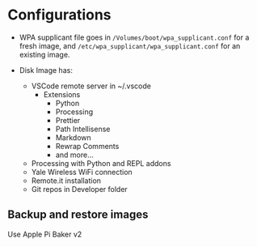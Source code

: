 # Configurations

- WPA supplicant file goes in `/Volumes/boot/wpa_supplicant.conf` for a fresh image, and `/etc/wpa_supplicant/wpa_supplicant.conf` for an existing image.

- Disk Image has:
  - VSCode remote server in ~/.vscode
    - Extensions
      - Python
      - Processing
      - Prettier
      - Path Intellisense
      - Markdown
      - Rewrap Comments
      - and more…
  - Processing with Python and REPL addons
  - Yale Wireless WiFi connection
  - Remote.it installation
  - Git repos in Developer folder

## Backup and restore images

Use Apple Pi Baker v2

